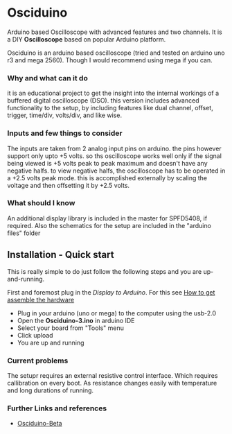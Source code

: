 # Osciduino

Arduino based Oscilloscope with advanced features and two channels. It is a DIY **Oscilloscope** based on popular Arduino platform.


Osciduino is an arduino based oscilloscope (tried and tested on arduino uno r3 and mega 2560). Though I would recommend using mega if you can.

### Why and what can it do
it is an educational project to get the insight into the internal workings of a buffered digital oscilloscope (DSO). 
this version includes advanced functionality to the setup, by including features like dual channel, offset, trigger, time/div, volts/div, and like wise.

### Inputs and few things to consider
The inputs are taken from 2 analog input pins on arduino. the pins however support only upto +5 volts. so ths oscilloscope works well only if the signal being viewed is +5 volts peak to peak maximum and doesn't have any negative halfs. to view negative halfs, the oscilloscope has to be operated in a +2.5 volts peak mode. this is accomplished externally by scaling the voltage and then offsetting it by +2.5 volts.   

### What should I know
An additional display library is included in the master for SPFD5408, if required.
Also the schematics for the setup are included in the "arduino files" folder


## Installation - Quick start

This is really simple to do just follow the following steps and you are up-and-running. 

First and foremost plug in the *Display to Arduino*. For this see [How to get assemble the hardware](https://wayri.github.io/Osciduino/wiki)

- Plug in your arduino (uno or mega) to the computer using the usb-2.0
- Open the **Osciduino-3.ino** in arduino IDE
- Select your board from "Tools" menu
- Click upload
- You are up and running




### Current problems

The setupr requires an external resistive control interface. Which requires callibration on every boot. As resistance changes easily with temperature and long durations of running.

### Further Links and references

- [Osciduino-Beta](https://github.com/wayri/osciduino-beta)


















